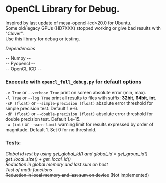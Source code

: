 # OpenCL Library for Debug. <br />


Inspired by last update of mesa-opencl-icd>20.0 for Ubuntu. <br />
Some old/legacy GPUs (HD7XXX) stopped working or give bad results with "Clover". <br />
Use this library for debug or testing. <br />



*Dependencies* <br />

-- Numpy -- <br />
-- Pyopencl -- <br />
-- OpenCL ICD -- <br />


### Excecute with `opencl_full_debug.py` for default options <br />

`-v True` or `--verbose True` print on screen absolute error (min, max). <br />
`-l True` or `--log True` print all results to files with suffix: **32bit**, **64bit**, **int**. <br />
`-sP (float)` or `--simple-precision (float)` absolute error threshold for simple precision test. Default 1.e-6. <br />
`-dP (float)` or `--double-precision (float)` absolute error threshold for double precision test. Default 1.e-15. <br />
`-w (int)` or `--warn-limit` warning limit for results expressed by order of magnitude. Default 1. Set 0 for no threshold. <br />

### Tests: <br />
*Global id test by using get_global_id() and global_id = get_group_id() get_local_size() + get_local_id()* <br />
*Reduction in global memory and last sum on host* <br />
*Test of math functions* <br />
~~Reduction in local memory and last sum on device~~ (Not implemented) <br />








